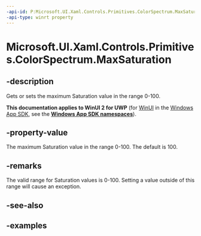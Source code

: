 ```yaml
---
-api-id: P:Microsoft.UI.Xaml.Controls.Primitives.ColorSpectrum.MaxSaturation
-api-type: winrt property
---
```

<!-- Property syntax.
public int MaxSaturation { get;  set; }
-->

# Microsoft.UI.Xaml.Controls.Primitives.ColorSpectrum.MaxSaturation


## -description

Gets or sets the maximum Saturation value in the range 0-100.


**This documentation applies to WinUI 2 for UWP** (for [WinUI](/windows/apps/winui/winui3/) in the [Windows App SDK](/windows/apps/windows-app-sdk/), see the **[Windows App SDK namespaces](/windows/windows-app-sdk/api/winrt/)**).

## -property-value

The maximum Saturation value in the range 0-100. The default is 100.


## -remarks

The valid range for Saturation values is 0-100. Setting a value outside of this range will cause an exception.


## -see-also


## -examples


